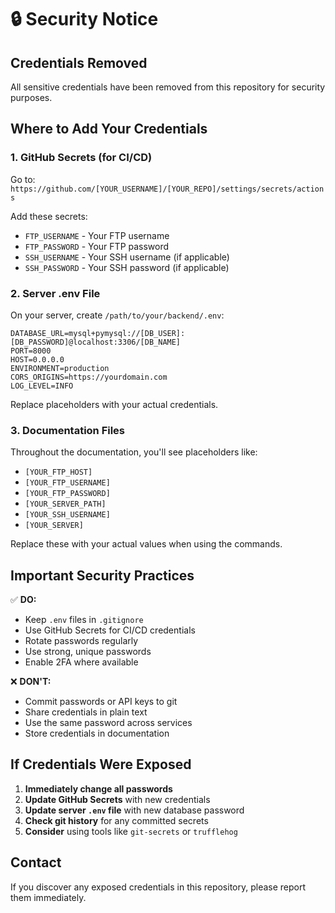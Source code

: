 # 🔒 Security Notice

## Credentials Removed

All sensitive credentials have been removed from this repository for security purposes.

## Where to Add Your Credentials

### 1. GitHub Secrets (for CI/CD)
Go to: `https://github.com/[YOUR_USERNAME]/[YOUR_REPO]/settings/secrets/actions`

Add these secrets:
- `FTP_USERNAME` - Your FTP username
- `FTP_PASSWORD` - Your FTP password  
- `SSH_USERNAME` - Your SSH username (if applicable)
- `SSH_PASSWORD` - Your SSH password (if applicable)

### 2. Server .env File
On your server, create `/path/to/your/backend/.env`:

```env
DATABASE_URL=mysql+pymysql://[DB_USER]:[DB_PASSWORD]@localhost:3306/[DB_NAME]
PORT=8000
HOST=0.0.0.0
ENVIRONMENT=production
CORS_ORIGINS=https://yourdomain.com
LOG_LEVEL=INFO
```

Replace placeholders with your actual credentials.

### 3. Documentation Files
Throughout the documentation, you'll see placeholders like:
- `[YOUR_FTP_HOST]`
- `[YOUR_FTP_USERNAME]` 
- `[YOUR_FTP_PASSWORD]`
- `[YOUR_SERVER_PATH]`
- `[YOUR_SSH_USERNAME]`
- `[YOUR_SERVER]`

Replace these with your actual values when using the commands.

## Important Security Practices

✅ **DO:**
- Keep `.env` files in `.gitignore`
- Use GitHub Secrets for CI/CD credentials
- Rotate passwords regularly
- Use strong, unique passwords
- Enable 2FA where available

❌ **DON'T:**
- Commit passwords or API keys to git
- Share credentials in plain text
- Use the same password across services
- Store credentials in documentation

## If Credentials Were Exposed

1. **Immediately change all passwords**
2. **Update GitHub Secrets** with new credentials  
3. **Update server `.env` file** with new database password
4. **Check git history** for any committed secrets
5. **Consider** using tools like `git-secrets` or `trufflehog`

## Contact

If you discover any exposed credentials in this repository, please report them immediately.

